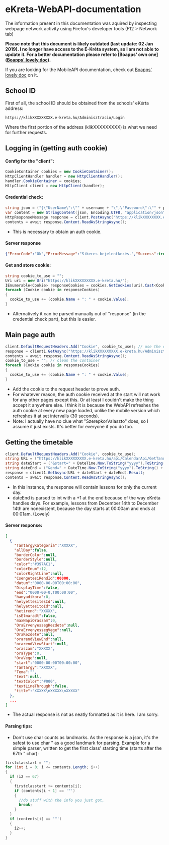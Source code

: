 # eKreta-WebAPI-documentation

The information present in this documentation was aquired by inspecting webpage network activity using Firefox's developer tools (F12 > Network tab)

**Please note that this document is likely outdated (last update: 02 Jan 2019). I no longer have access to the E-Kréta system, so I am not able to update it. For a better documentation please refer to [Boapps' own one]([Boapps' lovely doc](https://github.com/boapps/e-kreta-api-docs)).**

If you are looking for the MobileAPI documentation, check out [Boapps' lovely doc](https://github.com/boapps/e-kreta-api-docs) on it.

## School ID
First of all, the school ID should be obtained from the schools' eKérta address:
```
https://klikXXXXXXXXX.e-kreta.hu/Adminisztracio/Login
```
Where the first portion of the address (klikXXXXXXXXX) is what we need for further requests.

## Logging in (getting auth cookie)
#### Config for the "client":
```C#
CookieContainer cookies = new CookieContainer();
HttpClientHandler handler = new HttpClientHandler();
handler.CookieContainer = cookies;
HttpClient client = new HttpClient(handler);
```

#### Credential check:
```C#
string json = ("{\"UserName\":\"" + username + "\",\"Password\":\"" + password + "\"}");
var content = new StringContent(json, Encoding.UTF8, "application/json");
HttpResponseMessage response = client.PostAsync("https://klikXXXXXXXX.e-kreta.hu/Adminisztracio/Login/LoginCheck", content).Result;
contents = await response.Content.ReadAsStringAsync();
```
* This is necessary to obtain an auth cookie.

#### Server response
```json
{"ErrorCode":"Ok","ErrorMessage":"Sikeres bejelentkezés.","Success":true,"WarningMessage":""}
```

#### Get and store cookie:
```C#
string cookie_to_use = "";
Uri uri = new Uri("https://klikXXXXXXXXX.e-kreta.hu/");
IEnumerable<Cookie> responseCookies = cookies.GetCookies(uri).Cast<Cookie>();
foreach (Cookie cookie in responseCookies)
{
  cookie_to_use += (cookie.Name + ": " + cookie.Value);
}
```
* Alternatively it can be parsed manually out of "response" (in the credential check part), but this is easier.

## Main page auth
```C#
client.DefaultRequestHeaders.Add("Cookie", cookie_to_use); // use the cookie we just received to authenticate
response = client1.GetAsync("https://klikXXXXXXXXX.e-kreta.hu/Adminisztracio/SzerepkorValaszto").Result;
contents = await response.Content.ReadAsStringAsync();
cookie_to_use = ""; // clean the container
foreach (Cookie cookie in responseCookies)
{
  cookie_to_use += (cookie.Name + ": " + cookie.Value);
}
```
* Add the cookie to the request header to prove auth.
* For whatever reason, the auth cookie received at the start will not work for any other pages except this. Or at least I couldn't make the thing accept it anywhere else. I think it is because the WebAPI refreshes the auth cookie at every new page loaded, unlike the mobile version which refreshes it at set intervalls (30 seconds).
* Note: I actually have no clue what "SzerepkorValaszto" does, so I assume it just exists. It's better for everyone if you do too.

## Getting the timetable
```C#
client.DefaultRequestHeaders.Add("Cookie", cookie_to_use);
string URL = ("https://klikXXXXXXXXX.e-kreta.hu/api/CalendarApi/GetTanuloOrarend?tanarId=-1&osztalyCsoportId=-1&tanuloId=-1&teremId=-1&kellCsengetesiRendMegjelenites=false&csakOrarendiOra=false&kellTanoranKivuliFoglalkozasok=false&kellTevekenysegek=false&kellTanevRendje=true&szuresTanevRendjeAlapjan=false");
string dateStart = ("&start=" + DateTime.Now.ToString("yyyy").ToString() + "-" + DateTime.Now.ToString("MM").ToString() + "-" + DateTime.Now.ToString("dd").ToString());
string dateEnd = ("&end=" + DateTime.Now.ToString("yyyy").ToString() + "-" + DateTime.Now.ToString("MM").ToString() + "-" + (Int32.Parse(DateTime.Now.ToString("dd").ToString())+1).ToString());
response = client1.GetAsync(URL + dateStart + dateEnd).Result;
contents = await response.Content.ReadAsStringAsync();
```
* In this instance, the response will contain lessons for only the current day.
* dateEnd is parsed to int with a +1 at the end because of the way eKréta handles days. For example, lessons from December 14th to December 14th are nonexistent, because the day starts at 00:00am and ends at 00:01am. (Lovely)

#### Server response:
```json
[
  {
    "TantargyKategoria":"XXXXX",
    "allDay":false,
    "borderColor":null,
    "borderStyle":null,
    "color":"#397AC1",
    "colorEnum":12,
    "colorRightLine":null,
    "CsengetesiRendId":00000,
    "datum":"0000-00-00T00:00:00",
    "DisplayTime":false,
    "end":"0000-00-0,T00:00:00",
    "hanyadikora":0,
    "helyettesitesId":null,
    "helyettesitoId":null,
    "hetirend":"XXXXX",
    "isElmaradt":false,
    "maxNapiOraszam":0,
    "OraErvenyessegKezdete":null,
    "OraErvenyessegVege":null,
    "OraKezdete":null,
    "orarendViewEnd":null,
    "orarendViewStart":null,
    "oraszam":"XXXXX",
    "oraType":0,
    "OraVege":null,
    "start":"0000-00-00T00:00:00",
    "Tantargy":"XXXXX",
    "Tema":"",
    "text":null,
    "textColor":"#000",
    "textLineThrough":false,
    "title":"XXXXX\nXXXXX\nXXXXX"
  },
  ...
]
```
* The actual response is not as neatly formatted as it is here. I am sorry.

#### Parsing tips:
* Don't use char counts as landmarks. As the response is a json, it's the safest to use char " as a good landmark for parsing.
Example for a simple parser, written to get the first class' starting time (starts after the 67th " char):
```C#
firstclasstart = "";
for (int i = 0; i <= contents.Length; i++)
{              
  if (i2 == 67)
  {
    firstclasstart += contents[i];
    if (contents[i + 1] == '"')
    {
      //do stuff with the info you just got, 
      break;
    }
  }
  if (contents[i] == '"')
  {
    i2++;
  }
}
```
